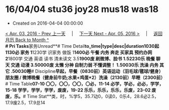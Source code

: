 # 16/04/04 stu36 joy28 mus18 was18

* Created on 2016-04-04 00:00:00

[&lt; Apr. 03, 2016 - Prev 上一天](d03.md)     \|     [下一天 Next - Apr. 05, 2016 &gt;](d05.md)     \|     [返回月历 Back to Month ^](index.md)   
**\# Pri Tasks**家务Unread**\# Time Detail**to\_time\|type\|desc\|duration1030起1130必 家务 1**1230学 识家务 做饭 1**1400必 午餐 内务 奔走 买家具 预约办网 2**1800学 交通 英语 读书 清未读文 3.5**1900废 刷微博、脸书 1.52230乐 晚餐 聊天 交通 动漫 3.50000废 太懒 分神 自制力弱 不懂调整！ 1.50030乐 洗澡 内务 其它 .50030睡**\# Discipline**早起，早餐（0830前）英语运动（羽毛球/毽球/健身）朋友圈 / 微博晚餐（健身前牛奶;水果+鸡蛋\*2）洗澡（2130前）早睡（2300前）**\# Time Table**07-10 〇〇，〇〇，〇〇，〇必，11-14 必学，学必，必必，学学，15-18 学学，学学，学学，废废，19-22 乐乐，乐乐，乐乐，乐废，23-02 废废，乐。**\# Time Stat**类，时，%学5，35.7动0，0读0，0乐4，28.6必2.5，17.9废2.5，17.9总14

